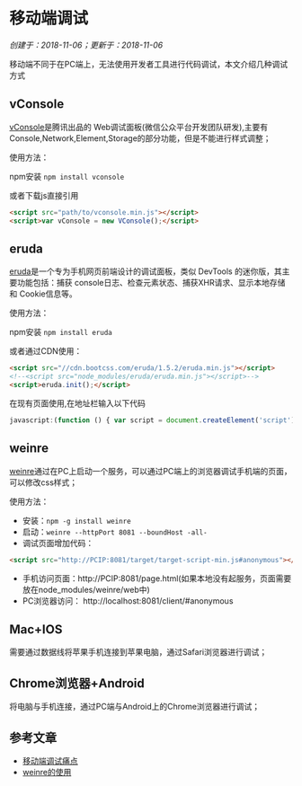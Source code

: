 # 移动端调试

*创建于：2018-11-06；更新于：2018-11-06*

移动端不同于在PC端上，无法使用开发者工具进行代码调试，本文介绍几种调试方式

## vConsole

[vConsole](https://github.com/Tencent/vConsole)是腾讯出品的 Web调试面板(微信公众平台开发团队研发),主要有Console,Network,Element,Storage的部分功能，但是不能进行样式调整；

使用方法：

npm安装
`npm install vconsole`

或者下载js直接引用
```html
<script src="path/to/vconsole.min.js"></script>
<script>var vConsole = new VConsole();</script>
```

## eruda

[eruda](https://github.com/liriliri/eruda)是一个专为手机网页前端设计的调试面板，类似 DevTools 的迷你版，其主要功能包括：捕获 console日志、检查元素状态、捕获XHR请求、显示本地存储和 Cookie信息等。

使用方法：

npm安装
`npm install eruda`

或者通过CDN使用：
```html
<script src="//cdn.bootcss.com/eruda/1.5.2/eruda.min.js"></script>
<!--<script src="node_modules/eruda/eruda.min.js"></script>-->
<script>eruda.init();</script>
```

在现有页面使用,在地址栏输入以下代码
```javascript
javascript:(function () { var script = document.createElement('script'); script.src="//cdn.jsdelivr.net/npm/eruda"; document.body.appendChild(script); script.onload = function () { eruda.init() } })();
```

## weinre

[weinre](https://people.apache.org/~pmuellr/weinre/docs/latest/Home.html)通过在PC上启动一个服务，可以通过PC端上的浏览器调试手机端的页面，可以修改css样式；

使用方法：

- 安装：`npm -g install weinre`
- 启动：`weinre --httpPort 8081 --boundHost -all-`
- 调试页面增加代码： 
```html
<script src="http://PCIP:8081/target/target-script-min.js#anonymous"></script>
```
- 手机访问页面：http://PCIP:8081/page.html(如果本地没有起服务，页面需要放在node_modules/weinre/web中)
- PC浏览器访问： http://localhost:8081/client/#anonymous

## Mac+IOS

需要通过数据线将苹果手机连接到苹果电脑，通过Safari浏览器进行调试；

## Chrome浏览器+Android

将电脑与手机连接，通过PC端与Android上的Chrome浏览器进行调试；

## 参考文章

- [移动端调试痛点](https://juejin.im/post/5b72e1f66fb9a009d018fb94)
- [weinre的使用](https://www.cnblogs.com/diva/p/3995674.html)